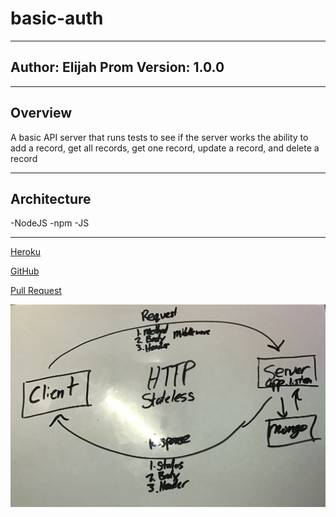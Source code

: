 # basic-auth

---

## Author: Elijah Prom Version: 1.0.0

---

## Overview

A basic API server that runs tests to see if the server works the ability to add a record, get all records, get one record, update a record, and delete a record

---

## Architecture

-NodeJS -npm -JS

---

[Heroku]()

[GitHub](https://github.com/S2Mackinley/basic-auth)

[Pull Request](https://github.com/S2Mackinley/basic-auth/pull/2)

![somedrawing](basic-auth.png)
